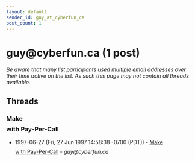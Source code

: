 ```yaml
---
layout: default
sender_id: guy_at_cyberfun_ca
post_count: 1
---
```


# guy<span>@</span>cyberfun.ca (1 post)

_Be aware that many list participants used multiple email addresses over their time active on the list. As such this page may not contain all threads available._

## Threads

### Make $$$$ with Pay-Per-Call
+ 1997-06-27 (Fri, 27 Jun 1997 14:58:38 -0700 (PDT)) - [Make $$$$ with Pay-Per-Call](/archive/1997/06/4cbdf4fc0b4dbdeb2482c1b164e3b5c63df3c6e8d804e358d2185948c097ab56) - _guy@cyberfun.ca_

